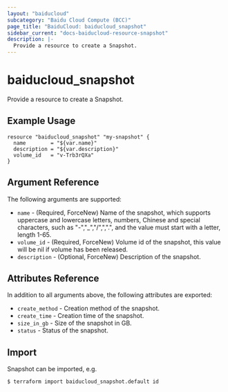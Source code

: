 ```yaml
---
layout: "baiducloud"
subcategory: "Baidu Cloud Compute (BCC)"
page_title: "BaiduCloud: baiducloud_snapshot"
sidebar_current: "docs-baiducloud-resource-snapshot"
description: |-
  Provide a resource to create a Snapshot.
---
```


# baiducloud_snapshot

Provide a resource to create a Snapshot.

## Example Usage

```hcl
resource "baiducloud_snapshot" "my-snapshot" {
  name        = "${var.name}"
  description = "${var.description}"
  volume_id   = "v-Trb3rQXa"
}
```

## Argument Reference

The following arguments are supported:

* `name` - (Required, ForceNew) Name of the snapshot, which supports uppercase and lowercase letters, numbers, Chinese and special characters, such as "-","_","/",",".", and the value must start with a letter, length 1-65.
* `volume_id` - (Required, ForceNew) Volume id of the snapshot, this value will be nil if volume has been released.
* `description` - (Optional, ForceNew) Description of the snapshot.

## Attributes Reference

In addition to all arguments above, the following attributes are exported:

* `create_method` - Creation method of the snapshot.
* `create_time` - Creation time of the snapshot.
* `size_in_gb` - Size of the snapshot in GB.
* `status` - Status of the snapshot.


## Import

Snapshot can be imported, e.g.

```hcl
$ terraform import baiducloud_snapshot.default id
```

